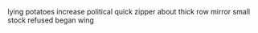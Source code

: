 lying potatoes increase political quick zipper about thick row mirror small stock refused began wing